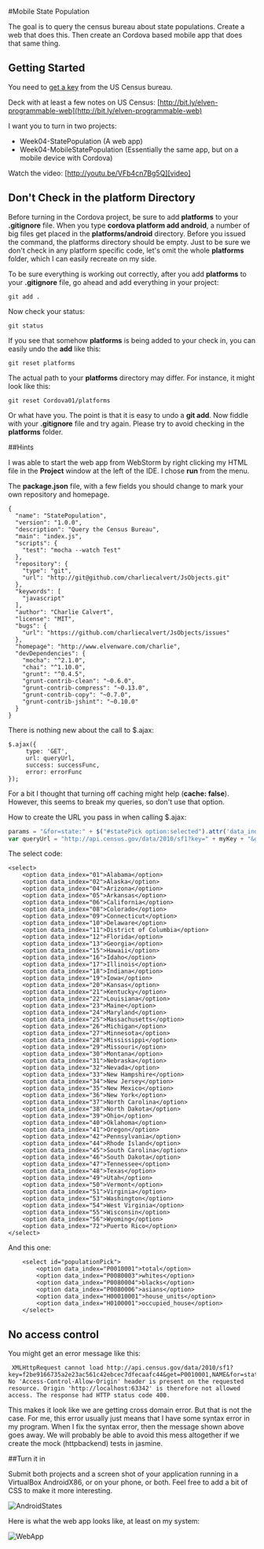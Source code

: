 #Mobile State Population

The goal is to query the census bureau about state populations. Create a web that does this. Then create an Cordova based mobile app that does that same thing.

## Getting Started

You need to [get a key](http://www.census.gov/data/developers/data-sets.html) from the US Census bureau. 

Deck with at least a few notes on US Census: [http://bit.ly/elven-programmable-web](http://bit.ly/elven-programmable-web)

I want you to turn in two projects:

- Week04-StatePopulation (A web app)
- Week04-MobileStatePopulation (Essentially the same app, but on a mobile device with Cordova)

Watch the video: [http://youtu.be/VFb4cn7Bg5Q][video]

[video]: http://youtu.be/VFb4cn7Bg5Q



## Don't Check in the platform Directory

Before turning in the Cordova project, be sure to add **platforms** to your **.gitignore** file. When you type **cordova platform add android**, a number of big files get placed in the **platforms/android** directory. Before you issued the command, the platforms directory should be empty. Just to be sure we don't check in any platform specific code, let's omit the whole **platforms** folder, which I can easily recreate on my side.

To be sure everything is working out correctly, after you add **platforms** to your **.gitignore** file, go ahead and add everything in your project:

	git add .

Now check your status:

	git status

If you see that somehow **platforms** is being added to your check in, you can easily undo the **add** like this:

	git reset platforms

The actual path to your **platforms** directory may differ. For instance, it might look like this:

	git reset Cordova01/platforms

Or what have you. The point is that it is easy to undo a **git add**. Now fiddle with your **.gitignore** file and try again. Please try to avoid checking in the **platforms** folder. 

##Hints

I was able to start the web app from WebStorm by right clicking my HTML file in the **Project** window at the left of the IDE. I chose **run** from the menu.

The **package.json** file, with a few fields you should change to mark your own repository and homepage.

```
{
  "name": "StatePopulation",
  "version": "1.0.0",
  "description": "Query the Census Bureau",
  "main": "index.js",
  "scripts": {
    "test": "mocha --watch Test"
  },
  "repository": {
    "type": "git",
    "url": "http://git@github.com/charliecalvert/JsObjects.git"
  },
  "keywords": [
    "javascript"
  ],
  "author": "Charlie Calvert",
  "license": "MIT",
  "bugs": {
    "url": "https://github.com/charliecalvert/JsObjects/issues"
  },
  "homepage": "http://www.elvenware.com/charlie",
  "devDependencies": {
    "mocha": "^2.1.0",
    "chai": "^1.10.0",
    "grunt": "^0.4.5",
    "grunt-contrib-clean": "~0.6.0",
    "grunt-contrib-compress": "~0.13.0",
    "grunt-contrib-copy": "~0.7.0",
    "grunt-contrib-jshint": "~0.10.0"
  }
}
```

There is nothing new about the call to \$.ajax:

```
$.ajax({
     type: 'GET',
     url: queryUrl,
     success: successFunc,
     error: errorFunc
});
```

For a bit I thought that turning off caching might help (**cache: false**). However, this seems to break my queries, so don't use that option.

How to create the URL you pass in when calling \$.ajax:

```JavaScript
params = "&for=state:" + $("#statePick option:selected").attr('data_index');
var queryUrl = "http://api.census.gov/data/2010/sf1?key=" + myKey + "&get=P0010001,NAME" + params;
```

The select code:

```
<select>
	<option data_index="01">Alabama</option>
	<option data_index="02">Alaska</option>
	<option data_index="04">Arizona</option>
	<option data_index="05">Arkansas</option>
	<option data_index="06">California</option>
	<option data_index="08">Colorado</option>
	<option data_index="09">Connecticut</option>
	<option data_index="10">Delaware</option>
	<option data_index="11">District of Columbia</option>
	<option data_index="12">Florida</option>
	<option data_index="13">Georgia</option>
	<option data_index="15">Hawaii</option>
	<option data_index="16">Idaho</option>
	<option data_index="17">Illinois</option>
	<option data_index="18">Indiana</option>
	<option data_index="19">Iowa</option>
	<option data_index="20">Kansas</option>
	<option data_index="21">Kentucky</option>
	<option data_index="22">Louisiana</option>
	<option data_index="23">Maine</option>
	<option data_index="24">Maryland</option>
	<option data_index="25">Massachusetts</option>
	<option data_index="26">Michigan</option>
	<option data_index="27">Minnesota</option>
	<option data_index="28">Mississippi</option>
	<option data_index="29">Missouri</option>
	<option data_index="30">Montana</option>
	<option data_index="31">Nebraska</option>
	<option data_index="32">Nevada</option>
	<option data_index="33">New Hampshire</option>
	<option data_index="34">New Jersey</option>
	<option data_index="35">New Mexico</option>
	<option data_index="36">New York</option>
	<option data_index="37">North Carolina</option>
	<option data_index="38">North Dakota</option>
	<option data_index="39">Ohio</option>
	<option data_index="40">Oklahoma</option>
	<option data_index="41">Oregon</option>
	<option data_index="42">Pennsylvania</option>
	<option data_index="44">Rhode Island</option>
	<option data_index="45">South Carolina</option>
	<option data_index="46">South Dakota</option>
	<option data_index="47">Tennessee</option>
	<option data_index="48">Texas</option>
	<option data_index="49">Utah</option>
	<option data_index="50">Vermont</option>
	<option data_index="51">Virginia</option>
	<option data_index="53">Washington</option>
	<option data_index="54">West Virginia</option>
	<option data_index="55">Wisconsin</option>
	<option data_index="56">Wyoming</option>
	<option data_index="72">Puerto Rico</option>
</select>
```
And this one:

```
    <select id="populationPick">
        <option data_index="P0010001">total</option>
        <option data_index="P0080003">whites</option>
        <option data_index="P0080004">blacks</option>
        <option data_index="P0080006">asians</option>
        <option data_index="H00010001">house_units</option>
        <option data_index="H0100001">occupied_house</option>
    </select>
```

## No access control

You might get an error message like this:

```
 XMLHttpRequest cannot load http://api.census.gov/data/2010/sf1?key=f2be9166735a2e23ac561c42ebcec7dfecaafc44&get=P0010001,NAME&for=state:01&_=1422639787489. No 'Access-Control-Allow-Origin' header is present on the requested resource. Origin 'http://localhost:63342' is therefore not allowed access. The response had HTTP status code 400.
```
This makes it look like we are getting cross domain error. But that is not the case. For me, this error usually just means that I have some syntax error in my program. When I fix the syntax error, then the message shown above goes away. We will probably be able to avoid this mess altogether if we create the mock (httpbackend) tests in jasmine.

##Turn it in

Submit both projects and a screen shot of your application running in a VirtualBox AndroidX86, or on your phone, or both. Feel free to add a bit of CSS to make it more interesting.

![AndroidStates](https://drive.google.com/uc?export=view&id=0B25UTAlOfPRGN1JZZE1FYlEwUlk)

Here is what the web app looks like, at least on my system:

![WebApp](https://drive.google.com/uc?export=view&id=0B25UTAlOfPRGMWtPeDAyMXI5djA)